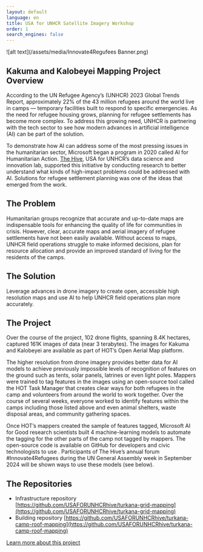 ```yaml
---
layout: default
language: en
title: USA for UNHCR Satellite Imagery Workshop
order: 1
search_engines: false
---
```


![alt text](/assets/media/Innovate4Regufees Banner.png)

## Kakuma and Kalobeyei Mapping Project Overview
According to the UN Refugee Agency’s (UNHCR) 2023 Global Trends Report, approximately 22% of the 43 million refugees around the world live in camps — temporary facilities built to respond to specific emergencies. As the need for refugee housing grows, planning for refugee settlements has become more complex. To address this growing need, UNHCR is partnering with the tech sector to see how modern advances in artificial intelligence (AI) can be part of the solution.

To demonstrate how AI can address some of the most pressing issues in the humanitarian sector, Microsoft began a program in 2020 called AI for Humanitarian Action. [The Hive](https://github.com/USAFORUNHCRhive), USA for UNHCR’s data science and innovation lab, supported this initiative by conducting research to better understand what kinds of high-impact problems could be addressed with AI. Solutions for refugee settlement planning was one of the ideas that emerged from the work.

## The Problem
Humanitarian groups recognize that accurate and up-to-date maps are indispensable tools for enhancing the quality of life for communities in crisis. However, clear, accurate maps and aerial imagery of refugee settlements have not been easily available. Without access to maps, UNHCR field operations struggle to make informed decisions, plan for resource allocation and provide an improved standard of living for the residents of the camps.

## The Solution
Leverage advances in drone imagery to create open, accessible high resolution maps and use AI to help UNHCR field operations plan more accurately.

## The Project
Over the course of the project, 102 drone flights, spanning 8.4K hectares, captured 161K images of data (near 3 terabytes). The images for Kakuma and Kalobeyei are available as part of HOT’s Open Aerial Map platform.

The higher resolution from drone imagery provides better data for AI models to achieve previously impossible levels of recognition of features on the ground such as tents, solar panels, latrines or even light poles. Mappers were trained to tag features in the images using an open-source tool called the HOT Task Manager that creates clear ways for both refugees in the camp and volunteers from around the world to work together. Over the course of several weeks, everyone worked to identify features within the camps including those listed above and even animal shelters, waste disposal areas, and community gathering spaces.

Once HOT’s mappers created the sample of features tagged, Microsoft AI for Good research scientists built 4 machine-learning models to automate the tagging for the other parts of the camp not tagged by mappers. The open-source code is available on GitHub for developers and civic technologists to use . Participants of The Hive’s annual forum #Innovate4Refugees during the UN General Assembly week in September 2024 will be shown ways to use these models (see below).

## The Repositories
* Infrastructure repository [https://github.com/USAFORUNHCRhive/turkana-grid-mapping](https://github.com/USAFORUNHCRhive/turkana-grid-mapping)
* Building repository [https://github.com/USAFORUNHCRhive/turkana-camp-roof-mapping](https://github.com/USAFORUNHCRhive/turkana-camp-roof-mapping)

[Learn more about this project](https://www.unrefugees.org/news/kakuma-and-kalobeyei-drone-imagery-and-machine-learning-for-better-planning-of-refugee-settlements/)
